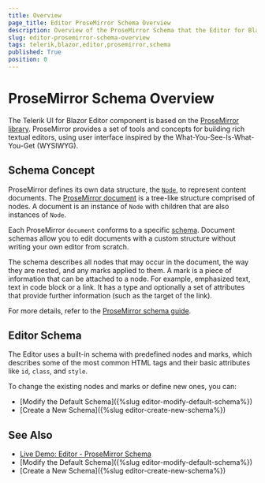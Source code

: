 ```yaml
---
title: Overview
page_title: Editor ProseMirror Schema Overview
description: Overview of the ProseMirror Schema that the Editor for Blazor uses.
slug: editor-prosemirror-schema-overview
tags: telerik,blazor,editor,prosemirror,schema
published: True
position: 0
---
```


# ProseMirror Schema Overview

The Telerik UI for Blazor Editor component is based on the <a href="https://prosemirror.net/" target="_blank">ProseMirror library</a>. ProseMirror provides a set of tools and concepts for building rich textual editors, using user interface inspired by the What-You-See-Is-What-You-Get (WYSIWYG).

## Schema Concept

ProseMirror defines its own data structure, the <a href="https://prosemirror.net/docs/ref/#model.Node" target="_blank">`Node`</a>, to represent content documents. The <a href="https://prosemirror.net/docs/guide/#doc" target="_blank">ProseMirror document</a> is a tree-like structure comprised of nodes. A document is an instance of `Node` with children that are also instances of `Node`.

Each ProseMirror `document` conforms to a specific <a href="https://prosemirror.net/docs/guide/#schema" target="_blank">schema</a>. Document schemas allow you to edit documents with a custom structure without writing your own editor from scratch.

The schema describes all nodes that may occur in the document, the way they are nested, and any marks applied to them. A mark is a piece of information that can be attached to a node. For example, emphasized text, text in code block or a link. It has a type and optionally a set of attributes that provide further information (such as the target of the link).

For more details, refer to the <a href="https://prosemirror.net/docs/guide/#schema" target="_blank">ProseMirror schema guide</a>.

## Editor Schema

The Editor uses a built-in schema with predefined nodes and marks, which describes some of the most common HTML tags and their basic attributes like `id`, `class`, and `style`.

To change the existing nodes and marks or define new ones, you can:

* [Modify the Default Schema]({%slug editor-modify-default-schema%})
* [Create a New Schema]({%slug editor-create-new-schema%})

## See Also

* [Live Demo: Editor - ProseMirror Schema](https://demos.telerik.com/blazor-ui/editor/prosemirror-schema)
* [Modify the Default Schema]({%slug editor-modify-default-schema%})
* [Create a New Schema]({%slug editor-create-new-schema%})
